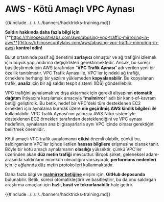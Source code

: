 # AWS - Kötü Amaçlı VPC Aynası

{{#include ../../../../banners/hacktricks-training.md}}

**Saldırı hakkında daha fazla bilgi için** [**https://rhinosecuritylabs.com/aws/abusing-vpc-traffic-mirroring-in-aws**](https://rhinosecuritylabs.com/aws/abusing-vpc-traffic-mirroring-in-aws) **kontrol edin!**

Bulut ortamında pasif ağ denetimi **zorlayıcı** olmuştur ve ağ trafiğini izlemek için büyük yapılandırma değişiklikleri gerektirmektedir. Ancak, bu süreci basitleştirmek için AWS tarafından “**VPC Trafik Aynası**” adı verilen yeni bir özellik tanıtılmıştır. VPC Trafik Aynası ile, VPC'ler içindeki ağ trafiği, örneklere herhangi bir yazılım yüklemeden **kopyalanabilir**. Bu kopyalanan trafik, **analiz** için bir ağ saldırı tespit sistemi (IDS) gönderilebilir.

VPC trafiğini aynalamak ve dışa aktarmak için gerekli altyapının **otomatik dağıtım** ihtiyacını karşılamak amacıyla “**malmirror**” adlı bir kanıt-of-kavram betiği geliştirdik. Bu betik, hedef bir VPC'deki tüm desteklenen EC2 örnekleri için aynalama kurmak üzere **ele geçirilmiş AWS kimlik bilgileri** ile kullanılabilir. VPC Trafik Aynası'nın yalnızca AWS Nitro sistemiyle desteklenen EC2 örnekleri tarafından desteklendiğini ve VPC aynası hedefinin, aynalanan ana bilgisayarlarla aynı VPC içinde olması gerektiğini belirtmek önemlidir.

Kötü amaçlı VPC trafik aynalamanın **etkisi** önemli olabilir, çünkü bu, saldırganların VPC'ler içinde iletilen **hassas bilgilere** erişmesine olanak tanır. Böyle bir kötü amaçlı aynalamanın **olasılığı** yüksektir, çünkü VPC'ler üzerinden akan **düz metin trafiği** mevcuttur. Birçok şirket, geleneksel adam-arasında saldırıların mümkün olmadığını varsayarak, **performans nedenleri** için iç ağlarında düz metin protokolleri kullanmaktadır.

Daha fazla bilgi ve [**malmirror betiğine**](https://github.com/RhinoSecurityLabs/Cloud-Security-Research/tree/master/AWS/malmirror) erişim için, **GitHub deposunda** bulunabilir. Betik, süreci otomatikleştirir ve basitleştirir, bu da onu saldırgan araştırma amaçları için **hızlı, basit ve tekrarlanabilir** hale getirir.

{{#include ../../../../banners/hacktricks-training.md}}
